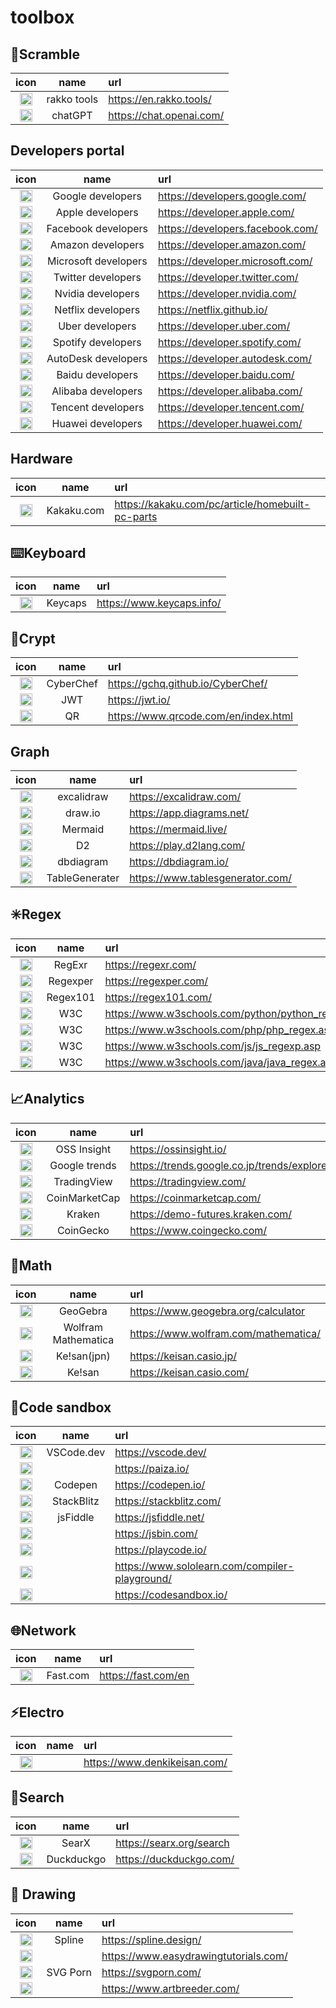 # toolbox

## 🧰Scramble

|icon|name|url|
|:-:|:-:|:-|
|<img width="20em" src="https://en.rakko.tools/image/favicon_rakko.ico">|rakko tools|https://en.rakko.tools/
|<img width="20em" src="https://cdn.simpleicons.org/openai">|chatGPT|https://chat.openai.com/

## Developers portal

|icon|name|url|
|:-:|:-:|:-|
|<img width="20em" src="https://cdn.simpleicons.org/google">|Google developers|https://developers.google.com/
|<img width="20em" src="https://cdn.simpleicons.org/apple/000000/FFFFFF">|Apple developers|https://developer.apple.com/
|<img width="20em" src="https://cdn.simpleicons.org/facebook">|Facebook developers|https://developers.facebook.com/
|<img width="20em" src="https://cdn.simpleicons.org/amazon">|Amazon developers|https://developer.amazon.com/
|<img width="20em" src="https://cdn.simpleicons.org/microsoft">|Microsoft developers|https://developer.microsoft.com/
|<img width="20em" src="https://cdn.simpleicons.org/twitter">|Twitter developers|https://developer.twitter.com/
|<img width="20em" src="https://cdn.simpleicons.org/nvidia">|Nvidia developers|https://developer.nvidia.com/
|<img width="20em" src="https://cdn.simpleicons.org/netflix">|Netflix developers|https://netflix.github.io/
|<img width="20em" src="https://cdn.simpleicons.org/uber/000000/FFFFFF">|Uber developers|https://developer.uber.com/
|<img width="20em" src="https://cdn.simpleicons.org/spotify">|Spotify developers|https://developer.spotify.com/
|<img width="20em" src="https://cdn.simpleicons.org/autodesk/000000/FFFFFF">|AutoDesk developers|https://developer.autodesk.com/
|<img width="20em" src="https://cdn.simpleicons.org/baidu">|Baidu developers|https://developer.baidu.com/
|<img width="20em" src="https://cdn.simpleicons.org/alibaba">|Alibaba developers|https://developer.alibaba.com/
|<img width="20em" src="https://cdn.simpleicons.org/tencent">|Tencent developers|https://developer.tencent.com/
|<img width="20em" src="https://cdn.simpleicons.org/huawei">|Huawei developers|https://developer.huawei.com/

## Hardware

|icon|name|url|
|:-:|:-:|:-|
|<img width="20em" src="https://cdn.simpleicons.org/">|Kakaku.com|https://kakaku.com/pc/article/homebuilt-pc-parts

## ⌨️Keyboard

|icon|name|url|
|:-:|:-:|:-|
|<img width="20em" src="https://www.keycaps.info/favicon.ico">|Keycaps|https://www.keycaps.info/

## 🔣Crypt

|icon|name|url|
|:-:|:-:|:-|
|<img width="20em" src="https://raw.githubusercontent.com/gchq/CyberChef/master/src/web/static/images/favicon.ico">|CyberChef|https://gchq.github.io/CyberChef/
|<img width="20em" src="https://jwt.io/img/favicon/android-icon-192x192.png">|JWT|https://jwt.io/
|<img width="20em" src="">|QR|https://www.qrcode.com/en/index.html

## Graph

|icon|name|url|
|:-:|:-:|:-|
|<img width="20em" src="">|excalidraw|https://excalidraw.com/
|<img width="20em" src="">|draw.io|https://app.diagrams.net/
|<img width="20em" src="">|Mermaid|https://mermaid.live/
|<img width="20em" src="">|D2|https://play.d2lang.com/
|<img width="20em" src="https://cdn.holistics.io/logo-dbdiagram-notext.ico">|dbdiagram|https://dbdiagram.io/
|<img width="20em" src="">|TableGenerater|https://www.tablesgenerator.com/

## ✳️Regex

|icon|name|url|
|:-:|:-:|:-|
|<img width="20em" src="">|RegExr|https://regexr.com/
|<img width="20em" src="">|Regexper|https://regexper.com/
|<img width="20em" src="">|Regex101|https://regex101.com/
|<img width="20em" src="">|W3C|https://www.w3schools.com/python/python_regex.asp
|<img width="20em" src="">|W3C|https://www.w3schools.com/php/php_regex.asp
|<img width="20em" src="">|W3C|https://www.w3schools.com/js/js_regexp.asp
|<img width="20em" src="">|W3C|https://www.w3schools.com/java/java_regex.asp

## 📈Analytics

|icon|name|url|
|:-:|:-:|:-|
|<img width="20em" src="">|OSS Insight|https://ossinsight.io/
|<img width="20em" src="">|Google trends|https://trends.google.co.jp/trends/explore
|<img width="20em" src="">|TradingView|https://tradingview.com/
|<img width="20em" src="">|CoinMarketCap|https://coinmarketcap.com/
|<img width="20em" src="">|Kraken|https://demo-futures.kraken.com/
|<img width="20em" src="">|CoinGecko|https://www.coingecko.com/

## 📐Math

|icon|name|url|
|:-:|:-:|:-|
|<img width="20em" src="">|GeoGebra|https://www.geogebra.org/calculator
|<img width="20em" src="https://cdn.simpleicons.org/wolframmathematica">|Wolfram Mathematica|https://www.wolfram.com/mathematica/
|<img width="20em" src="">|Ke!san(jpn)|https://keisan.casio.jp/
|<img width="20em" src="">|Ke!san|https://keisan.casio.com/

## 🍯Code sandbox

|icon|name|url|
|:-:|:-:|:-|
|<img width="20em" src="https://cdn.svgporn.com/logos/visual-studio-code.svg">|VSCode.dev|https://vscode.dev/
|<img width="20em" src="">||https://paiza.io/
|<img width="20em" src="https://cdn.simpleicons.org/codepen/000000/FFFFFF">|Codepen|https://codepen.io/
|<img width="20em" src="https://cdn.simpleicons.org/stackblitz">|StackBlitz|https://stackblitz.com/
|<img width="20em" src="https://cdn.simpleicons.org/jsfiddle">|jsFiddle|https://jsfiddle.net/
|<img width="20em" src="">||https://jsbin.com/
|<img width="20em" src="">||https://playcode.io/
|<img width="20em" src="https://cdn.simpleicons.org/sololearn">||https://www.sololearn.com/compiler-playground/
|<img width="20em" src="https://cdn.simpleicons.org/codesandbox">||https://codesandbox.io/

## 🌐Network

|icon|name|url|
|:-:|:-:|:-|
|<img width="20em" src="">|Fast.com|https://fast.com/en

## ⚡Electro

|icon|name|url|
|:-:|:-:|:-|
|<img width="20em" src="">||https://www.denkikeisan.com/

## 🔎Search

|icon|name|url|
|:-:|:-:|:-|
|<img width="20em" src="https://searx.org/favicon.ico">|SearX|https://searx.org/search
|<img width="20em" src="https://cdn.simpleicons.org/duckduckgo">|Duckduckgo|https://duckduckgo.com/

## 🎨 Drawing

|icon|name|url|
|:-:|:-:|:-|
|<img width="20em" src="">|Spline|https://spline.design/
|<img width="20em" src="">||https://www.easydrawingtutorials.com/
|<img width="20em" src="https://svgporn.com/brand/favicon-16x16.png">|SVG Porn|https://svgporn.com/
|<img width="20em" src="">||https://www.artbreeder.com/
